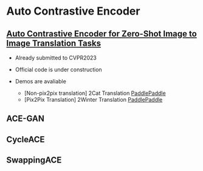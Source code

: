 # Auto Contrastive Encoder 

## [Auto Contrastive Encoder for Zero-Shot Image to Image Translation Tasks](./Zero%20shot%20Image%20to%20Image%20Translation)

- Already submitted to CVPR2023

- Official code is under construction

- Demos are avaliable

  - [Non-pix2pix translation] 2Cat Translation [PaddlePaddle](./Zero%20shot%20Image%20to%20Image%20Translation/Paddle-Non_Pix2Pix-2Cat-Demo)
  - [Pix2Pix Translation] 2Winter Translation [PaddlePaddle](./Zero%20shot%20Image%20to%20Image%20Translation/Paddle-Pix2Pix-2Winter-Demo)

## ACE-GAN

## CycleACE

## SwappingACE
